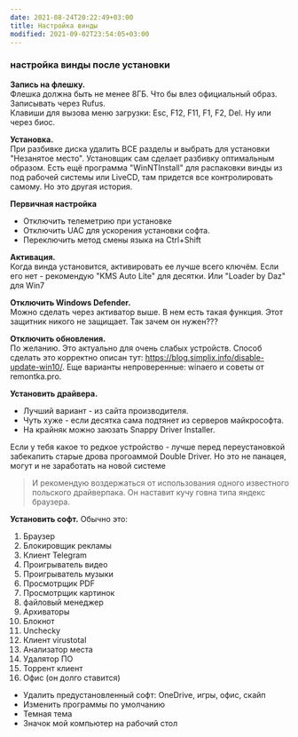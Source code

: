 ```yaml
---
date: 2021-08-24T20:22:49+03:00
title: Настройка винды
modified: 2021-09-02T23:54:05+03:00
---
```


### настройка винды после установки


**Запись на флешку.**  
Флешка должна быть не менее 8ГБ. Что бы влез официальный образ.  
Записывать через Rufus.  
Клавиши для вызова меню загрузки: Esc, F12, F11, F1, F2, Del. Ну или через биос.

**Установка.**  
При разбивке диска удалить ВСЕ разделы и выбрать для установки "Незанятое место". Установщик сам сделает разбивку оптимальным образом. Есть ещё программа "WinNTInstall" для распаковки винды из под рабочей системы или LiveCD, там придется все контролировать самому. Но это другая история.

**Первичная настройка**  
- Отключить телеметрию при установке
- Отключить UAC для ускорения установки софта.
- Переключить метод смены языка на Ctrl+Shift

**Активация.**  
Когда винда установится, активировать ее лучше всего ключём. Если его нет - рекомендую "KMS Auto Lite" для десятки. Или "Loader by Daz" для Win7

**Отключить Windows Defender.**  
Можно сделать через активатор выше. В нем есть такая функция. Этот защитник никого не защищает. Так зачем он нужен???

**Отключить обновления.**  
По желанию. Это актуально для очень слабых устройств. Способ сделать это корректно описан тут: <https://blog.simplix.info/disable-update-win10/>. Еще варианты непроверенные: winaero и советы от remontka.pro.

**Установить драйвера.**  
- Лучший вариант - из сайта производителя.  
- Чуть хуже - если десятка сама подтянет из серверов майкрософта.  
- На крайняк можно заюзать Snappy Driver Installer. 

Если у тебя какое то редкое устройство - лучше перед переустановкой забекапить старые дрова прогоаммой Double Driver. Но это не панацея, могут и не заработать на новой системе

> И рекомендую воздержаться от использования одного известного польского драйверпака. Он наставит кучу говна типа яндекс браузера.

**Установить софт.** Обычно это: 
1. Браузер
1. Блокировщик рекламы
1. Клиент Telegram
1. Проигрыватель видео 
1. Проигрыватель музыки
1. Просмотрщик PDF
1. Просмотрщик картинок
1. файловый менеджер
1. Архиваторы
1. Блокнот
1. Unchecky
1. Клиент virustotal
1. Анализатор места
1. Удалятор ПО
1. Торрент клиент
1. Офис (он долго ставится)


- Удалить предустановленный софт: OneDrive, игры, офис, скайп
- Изменить программы по умолчанию
- Темная тема
- Значок мой компьютер на рабочий стол



